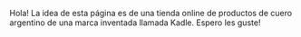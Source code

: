 Hola! La idea de esta página es de una tienda online de productos de cuero argentino de una marca inventada llamada Kadle. Espero les guste!